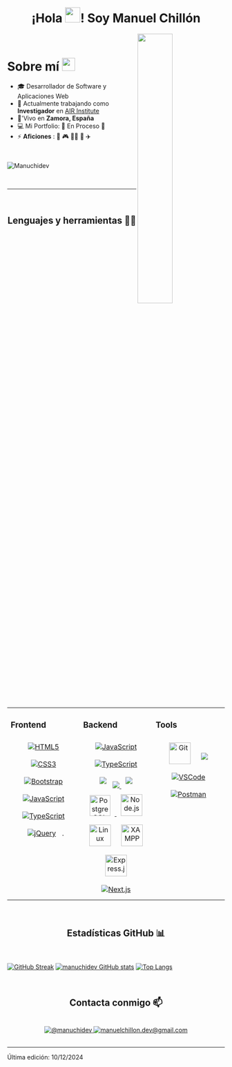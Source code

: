 <h1 align="center">¡Hola <img src="https://media.giphy.com/media/hvRJCLFzcasrR4ia7z/giphy.gif" width="35">! Soy Manuel Chillón </h1>


<!--Night Owl image-->
<div>
  <img align="right" width="40%" src="https://owlbertsio-resized.s3.amazonaws.com/Popper.psd.full.png">
</div>

<br />

<h1 align="left"> Sobre mí 
<img src="https://emojis.slackmojis.com/emojis/images/1531849430/4246/blob-sunglasses.gif?1531849430" width="30"/></h1>

- 🎓 Desarrollador de Software y Aplicaciones Web
- 🏢 Actualmente trabajando como **Investigador** en [AIR Institute](https://air-institute.com/)
- 🏡'Vivo en **Zamora, España**
- 💻 Mi Portfolio: 🚧 En Proceso 🚧
- ⚡ **Aficiones** : 🍕 🎮 🏋️‍♂️ 🥊 ✈️

<br>

<!--Contador Visitas Perfil-->
<p align="left">
  <img src="https://komarev.com/ghpvc/?username=manuchidev&label=Profile%20views&color=770677&style=for-the-badge&logo=star" alt="Manuchidev" style="padding-right:20px;" />
</p>

<br>

---

<br>

<h2 align="center">Lenguajes y herramientas 🧑‍💻</h2>
<br>

<table><tr><td valign="top" width="33%">

### Frontend  
<div align="center">  
  <a href="https://en.wikipedia.org/wiki/HTML5" target="_blank"><img style="margin: 10px" src="https://img.icons8.com/color/48/000000/html-5--v1.png" alt="HTML5" /></a>
  <a href="https://www.w3schools.com/css/" target="_blank"><img style="margin: 10px" src="https://img.icons8.com/color/48/000000/css3.png" alt="CSS3" /></a>
  <a href="https://getbootstrap.com/docs/3.4/javascript/" target="_blank"><img style="margin: 10px" src="https://img.icons8.com/color/48/000000/bootstrap.png" alt="Bootstrap"/></a>
  <a href="https://www.javascript.com/" target="_blank"><img style="margin: 10px" src="https://img.icons8.com/color/48/000000/javascript--v1.png" alt="JavaScript" /></a>
  <a href="https://www.typescriptlang.org/" target="_blank"><img style="margin: 10px" src="https://img.icons8.com/color/48/000000/typescript.png" alt="TypeScript" /></a>
  <a href="https://jquery.com/" target="_blank"><img style="margin: 10px" src="https://img.icons8.com/ios-filled/50/0769ad/jquery.png" alt="jQuery"/></a> .
</div>

</td><td valign="top" width="33%">

### Backend 
<div align="center">  
  <a href="https://www.javascript.com/" target="_blank"><img style="margin: 10px" src="https://img.icons8.com/color/48/000000/javascript--v1.png" alt="JavaScript" /></a>
  <a href="https://www.typescriptlang.org/" target="_blank"><img style="margin: 10px" src="https://img.icons8.com/color/48/000000/typescript.png" alt="TypeScript" /></a>
  <a href="https://www.java.com/es/" target="_blank"><img style="margin: 10px" src="https://img.icons8.com/color/48/000000/java-coffee-cup-logo--v1.png"/></a> 
  <a href="https://www.php.net/" target="_blank"><img src="https://img.icons8.com/officel/48/000000/php-logo.png"/>
  <a href="https://www.mysql.com/" target="_blank"><img style="margin: 10px" src="https://img.icons8.com/color/48/000000/mysql-logo.png"/>
  <a href="https://www.postgresql.org/" target="_blank"><img style="margin: 10px" src="https://cdn.jsdelivr.net/gh/devicons/devicon/icons/postgresql/postgresql-original-wordmark.svg" alt="PostgreSQL" width="48" height="48"/>
  <a href="https://nodejs.org/" target="_blank"><img style="margin: 10px" src="https://profilinator.rishav.dev/skills-assets/nodejs-original-wordmark.svg" alt="Node.js" height="50" /></a>
  <a href="https://www.linux.org/" target="_blank"><img style="margin: 10px" src="https://profilinator.rishav.dev/skills-assets/linux-original.svg" alt="Linux" height="50" /></a>
  <a href="https://www.apachefriends.org/" target="_blank"><img style="margin: 10px" src="https://profilinator.rishav.dev/skills-assets/xampp.png" alt="XAMPP" height="50" /></a> 
  <a href="https://expressjs.com/" target="_blank"><img style="margin: 10px" src="https://profilinator.rishav.dev/skills-assets/express-original-wordmark.svg" alt="Express.js" height="50" /></a>  
  <a href="https://nestjs.com/" target="_blank"><img style="margin: 10px" style="margin: 10px" src="https://img.icons8.com/color/48/000000/nextjs.png" alt="Next.js" /></a>
</div>

</td><td valign="top" width="33%">

### Tools  
<div align="center">  
  <a href="https://github.com/" target="_blank"><img style="margin: 10px" src="https://profilinator.rishav.dev/skills-assets/git-scm-icon.svg" alt="Git" height="50" /></a>  
  <a href="https://www.npmjs.com/" target="_blank"><img style="margin: 10px" src="https://img.icons8.com/color/48/000000/npm.png"/></a>
  <a href="https://code.visualstudio.com/" target="_blank"><img style="margin: 10px" src="https://img.icons8.com/fluency/48/000000/visual-studio-code-2019.png" alt="VSCode" /></a>
  <a href="https://www.postman.com/" target="_blank"><img style="margin: 10px" src="https://img.icons8.com/fluency/48/000000/postman-api.png" alt="Postman" /></a>
</div>

</td></tr></table>  

<br>

<h2 align="center">Estadísticas GitHub 📊</h2>

<br>

[![GitHub Streak](https://github-readme-streak-stats.herokuapp.com?user=manuchidev&theme=algolia&date_format=M%20j%5B%2C%20Y%5D)](https://git.io/streak-stats) [![manuchidev GitHub stats](https://github-readme-stats.vercel.app/api?username=manuchidev&theme=algolia)](https://github.com/manuchidev/github-readme-stats) [![Top Langs](https://github-readme-stats.vercel.app/api/top-langs/?username=manuchidev&theme=algolia)](https://github.com/manuchidev/github-readme-stats) 

<br>

<h2 align="center">Contacta conmigo 📫</h2>

<br>

<div align="center">
  <a href="https://www.linkedin.com/in/manuchidev/">
    <img src="https://img.icons8.com/fluency/48/000000/linkedin.png" alt="@manuchidev" title="@manuchidev">
  </a>
  <a href="mailto:manuelchillon.dev@gmail.com">
    <img src="https://img.icons8.com/fluency/48/000000/apple-mail.png" alt="manuelchillon.dev@gmail.com" title="manuelchillon.dev@gmail.com">
  </a>
</div>


<br>


---

Última edición: 10/12/2024
